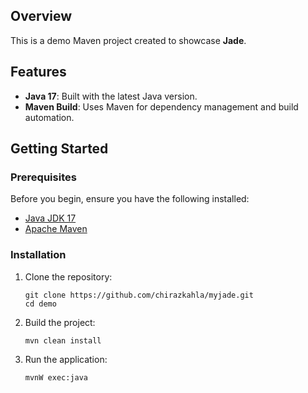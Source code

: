 ## Overview

This is a demo Maven project created to showcase **Jade**.

## Features

- **Java 17**: Built with the latest Java version.
- **Maven Build**: Uses Maven for dependency management and build automation.

## Getting Started

### Prerequisites

Before you begin, ensure you have the following installed:

- [Java JDK 17](https://adoptium.net/temurin/releases/)
- [Apache Maven](https://maven.apache.org)

### Installation

1. Clone the repository:
   ```
   git clone https://github.com/chirazkahla/myjade.git
   cd demo
   ```

2. Build the project:
   ```
   mvn clean install
   ```

3. Run the application:
   ```
   mvnW exec:java
   ```
